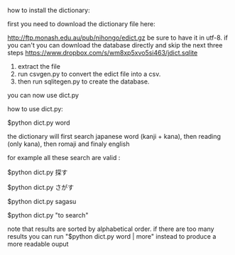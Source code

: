 how to install the dictionary:

first you need to download the dictionary file here:

http://ftp.monash.edu.au/pub/nihongo/edict.gz
be sure to have it in utf-8. if you can't you can download the database directly and skip the next three steps
https://www.dropbox.com/s/wm8xp5xvo5si463/jdict.sqlite

1. extract the file
2. run csvgen.py to convert the edict file into a csv.
3. then run sqlitegen.py to create the database.

you can now use dict.py

how to use dict.py:

$python dict.py word

the dictionary will first search japanese word (kanji + kana), then reading (only kana), then romaji and finaly english

for example all these search are valid :

$python dict.py 探す

$python dict.py さがす

$python dict.py sagasu

$python dict.py "to search"


note that results are sorted by alphabetical order.
if there are too many results you can run "$python dict.py word | more" instead to produce a more readable ouput

